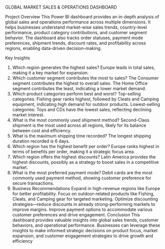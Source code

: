 GLOBAL MARKET SALES & OPERATIONS DASHBOARD 

Project Overview
This Power BI dashboard provides an in-depth analysis of global sales and operations performance across multiple dimensions. It helps businesses understand market-wise sales trends, country-level performance, product category contributions, and customer segment behavior. The dashboard also tracks order statuses, payment mode preferences, shipment trends, discount rates, and profitability across regions, enabling data-driven decision-making.

Key Insights
1. Which region generates the highest sales?
Europe leads in total sales, making it a key market for expansion.
2. Which customer segment contributes the most to sales?
The Consumer segment contributes the highest to overall sales.
The Home Office segment contributes the least, indicating a lower market demand.
3. Which product categories perform best and worst?
Top-selling categories:
Fishing gear ranks highest, followed by Cleats and Camping equipment, indicating high demand for outdoor products.
Lowest-selling categories:
Toys and CDs have the lowest sales, reflecting declining market interest.
4. What is the most commonly used shipment method?
Second-Class shipment is the most used across all regions, likely for its balance between cost and efficiency.
5. What is the maximum shipping time recorded?
The longest shipping duration recorded is 6 days.
6. Which region has the highest benefit per order?
Europe ranks highest in terms of benefits per order, making it a strategic focus area.
7. Which region offers the highest discounts?
Latin America provides the highest discounts, possibly as a strategy to boost sales in a competitive market.
8. What is the most preferred payment mode?
Debit cards are the most commonly used payment method, showing customer preference for secure transactions.
9. Business Recommendations
Expand in high-revenue regions like Europe for better profitability.
Focus on outdoor-related products like Fishing, Cleats, and Camping gear for targeted marketing.
Optimize discounting strategies—reduce discounts in already strong-performing markets to improve margins.
Improve payment options to accommodate various customer preferences and drive engagement.
Conclusion
This dashboard provides valuable insights into global sales trends, customer behaviors, and operational performance. Businesses can leverage these insights to make informed strategic decisions on product focus, market expansion, and customer engagement strategies to drive growth and efficiency



